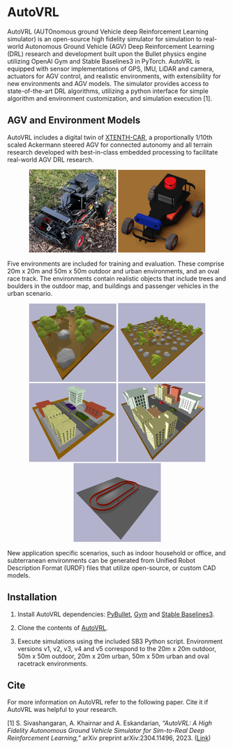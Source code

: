 # AutoVRL

AutoVRL (AUTOnomous ground Vehicle deep Reinforcement Learning simulator) is an open-source high fidelity simulator for simulation to real-world Autonomous Ground Vehicle (AGV) Deep Reinforcement Learning (DRL) research and development built upon the Bullet physics engine utilizing OpenAI Gym and Stable Baselines3 in PyTorch. AutoVRL is equipped with sensor implementations of GPS, IMU, LiDAR and camera, actuators for AGV control, and realistic environments, with extensibility for new environments and AGV models. The simulator provides access to state-of-the-art DRL algorithms, utilizing a python interface for simple algorithm and environment customization, and simulation execution [1].


## AGV and Environment Models

AutoVRL includes a digital twin of [XTENTH-CAR](https://github.com/Shathushan-Sivashangaran/XTENTH-CAR), a proportionally 1/10th scaled Ackermann steered AGV for connected autonomy and all terrain research developed with best-in-class embedded processing to facilitate real-world AGV DRL research.

<p align="center">
<img src="https://github.com/Shathushan-Sivashangaran/AutoVRL/blob/main/images/xtenthcar.jpg" width="200" height="190">
<img src="https://github.com/Shathushan-Sivashangaran/AutoVRL/blob/main/images/xtenthcar_digitaltwin.JPG" width="200">
</p>

Five environments are included for training and evaluation. These comprise 20m x 20m and 50m x 50m outdoor and urban environments, and an oval race track. The environments contain realistic objects that include trees and boulders in the outdoor map, and buildings and passenger vehicles in the urban scenario.

<p align="center">
<img src="https://github.com/Shathushan-Sivashangaran/AutoVRL/blob/main/images/env_outdoor_20.png" width="200">
<img src="https://github.com/Shathushan-Sivashangaran/AutoVRL/blob/main/images/env_outdoor_50.png" width="200" height="180">
<img src="https://github.com/Shathushan-Sivashangaran/AutoVRL/blob/main/images/env_urban_20.png" width="200" height="180">
<img src="https://github.com/Shathushan-Sivashangaran/AutoVRL/blob/main/images/env_urban_50.png" width="200" height="180">
<img src="https://github.com/Shathushan-Sivashangaran/AutoVRL/blob/main/images/env_racetrack_oval.png" width="200" height="180">
</p>

New application specific scenarios, such as indoor household or office, and subterranean environments can be generated from Unified Robot Description Format (URDF) files that utilize open-source, or custom CAD models.


## Installation

1. Install AutoVRL dependencies: [PyBullet](https://github.com/bulletphysics/bullet3), [Gym](https://github.com/openai/gym) and [Stable Baselines3](https://github.com/DLR-RM/stable-baselines3).

2. Clone the contents of [AutoVRL](https://github.com/Shathushan-Sivashangaran/AutoVRL).

3. Execute simulations using the included SB3 Python script. Environment versions v1, v2, v3, v4 and v5 correspond to the 20m x 20m outdoor, 50m x 50m outdoor, 20m x 20m urban, 50m x 50m urban and oval racetrack environments.


## Cite

For more information on AutoVRL refer to the following paper. Cite it if AutoVRL was helpful to your research.

[1] S. Sivashangaran, A. Khairnar and A. Eskandarian, *“AutoVRL: A High Fidelity Autonomous Ground Vehicle Simulator for Sim-to-Real Deep Reinforcement Learning,”* arXiv preprint arXiv:2304.11496, 2023. ([Link](https://arxiv.org/pdf/2304.11496.pdf))
